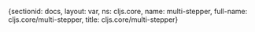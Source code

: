 {sectionid: docs, layout: var, ns: cljs.core, name: multi-stepper, full-name: cljs.core/multi-stepper,
  title: cljs.core/multi-stepper}

